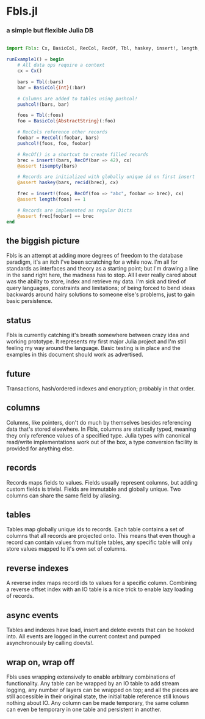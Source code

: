 # Fbls.jl
### a simple but flexible Julia DB

```julia

import Fbls: Cx, BasicCol, RecCol, RecOf, Tbl, haskey, insert!, length, pushcol!, recid

runExample1() = begin
    # All data ops require a context
    cx = Cx()

    bars = Tbl(:bars)
    bar = BasicCol{Int}(:bar)

    # Columns are added to tables using pushcol!
    pushcol!(bars, bar)

    foos = Tbl(:foos)
    foo = BasicCol{AbstractString}(:foo)

    # RecCols reference other records
    foobar = RecCol(:foobar, bars)
    pushcol!(foos, foo, foobar)

    # RecOf() is a shortcut to create filled records
    brec = insert!(bars, RecOf(bar => 42), cx)
    @assert !isempty(bars)

    # Records are initialized with globally unique id on first insert
    @assert haskey(bars, recid(brec), cx)

    frec = insert!(foos, RecOf(foo => "abc", foobar => brec), cx)
    @assert length(foos) == 1

    # Records are implemented as regular Dicts
    @assert frec[foobar] == brec
end

```

## the biggish picture
Fbls is an attempt at adding more degrees of freedom to the database paradigm, it's an itch I've been scratching for a while now. I'm all for standards as interfaces and theory as a starting point; but I'm drawing a line in the sand right here, the madness has to stop. All I ever really cared about was the ability to store, index and retrieve my data. I'm sick and tired of query languages, constraints and limitations; of being forced to bend ideas backwards around hairy solutions to someone else's problems, just to gain basic persistence.

## status
Fbls is currently catching it's breath somewhere between crazy idea and working prototype. It represents my first major Julia project and I'm still feeling my way around the language. Basic testing is in place and the examples in this document should work as advertised.

## future
Transactions, hash/ordered indexes and encryption; probably in that order.

## columns
Columns, like pointers, don't do much by themselves besides referencing data that's stored elsewhere. In Fbls, columns are statically typed, meaning they only reference values of a specified type. Julia types with canonical read/write implementations work out of the box, a type conversion facility is provided for anything else.

## records
Records maps fields to values. Fields usually represent columns, but adding custom fields is trivial. Fields are immutable and globally unique. Two columns can share the same field by aliasing.

## tables
Tables map globally unique ids to records. Each table contains a set of columns that all records are projected onto. This means that even though a record can contain values from multiple tables, any specific table will only store values mapped to it's own set of columns. 

## reverse indexes
A reverse index maps record ids to values for a specific column. Combining a reverse offset index with an IO table is a nice trick to enable lazy loading of records.

## async events
Tables and indexes have load, insert and delete events that can be hooked into. All events are logged in the current context and pumped asynchronously by calling doevts!.

## wrap on, wrap off
Fbls uses wrapping extensively to enable arbitrary combinations of functionality. Any table can be wrapped by an IO table to add stream logging, any number of layers can be wrapped on top; and all the pieces are still accessible in their original state, the initial table reference still knows nothing about IO. Any column can be made temporary, the same column can even be temporary in one table and persistent in another.